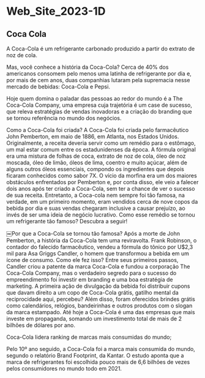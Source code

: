 # Web_Site_2023-1D
<h2>Coca Cola </h2>
<p>A Coca-Cola é um refrigerante carbonado produzido a partir do extrato de noz de cola.

Mas, você conhece a história da Coca-Cola? Cerca de 40% dos americanos consomem pelo menos uma latinha de refrigerante por dia e, por mais de cem anos, duas companhias lutaram pela supremacia nesse mercado de bebidas: Coca-Cola e Pepsi.

Hoje quem domina o paladar das pessoas ao redor do mundo é a The Coca-Cola Company, uma empresa cuja trajetória é um case de sucesso, que releva estratégias de vendas inovadoras e a criação do branding que se tornou referência no mundo dos negócios.

Como a Coca-Cola foi criada?
A Coca-Cola foi criada pelo farmacêutico John Pemberton, em maio de 1886, em Atlanta, nos Estados Unidos. Originalmente, a receita deveria servir como um remédio para o estômago, um mal estar comum entre os estadunidenses da época.
A fórmula original era uma mistura de folhas de coca, extrato de noz de cola, óleo de noz moscada, óleo de limão, óleos de lima, coentro e muito açúcar, além de alguns outros óleos essenciais, compondo os ingredientes que depois ficaram conhecidos como sabor 7X.
O vício da morfina era um dos maiores obstáculos enfrentados por Pemberton e, por conta disso, ele veio a falecer dois anos após ter criado a Coca-Cola, sem ter a chance de ver o sucesso de sua receita.
Entretanto, a Coca-cola nem sempre foi tão famosa, na verdade, em um primeiro momento, eram vendidos cerca de nove copos da bebida por dia e suas vendas chegaram inclusive a causar prejuízo, ao invés de ser uma ideia de negócio lucrativo. Como esse remédio se tornou um refrigerante tão famoso? Descubra a seguir!








 
￼Por que a Coca-Cola se tornou tão famosa?
Após a morte de John Pemberton, a história da Coca-Cola tem uma reviravolta.
Frank Robinson, o contador do falecido farmacêutico, vendeu a fórmula do tônico por U$2,3 mil para Asa Griggs Candler, o homem que transformou a bebida em um ícone de consumo. Como ele fez isso?
Entre seus primeiros passos, Candler criou a patente da marca Coca-Cola e fundou a corporação The Coca-Cola Company, mas o verdadeiro segredo para o sucesso do empreendimento foi investir em branding e uma boa estratégia de marketing.
A primeira ação de divulgação da bebida foi distribuir cupons que davam direito a um copo de Coca-Cola grátis, gatilho mental da reciprocidade aqui, percebeu?
Além disso, foram oferecidos brindes grátis como calendários, relógios, bandeirinhas e outros produtos com o slogan da marca estampado. Até hoje a Coca-Cola é uma das empresas que mais investe em propaganda, somando um investimento total de mais de 2 bilhões de dólares por ano.<p>
   

Coca-Cola lidera ranking de marcas mais consumidas do mundo; 

Pelo 10º ano seguido, a Coca-Cola foi a marca mais consumida do mundo, segundo o relatório Brand Footprint, da Kantar. O estudo aponta que a marca de refrigerantes foi escolhida pouco mais de 6,6 bilhões de vezes pelos consumidores no mundo todo em 2021.
